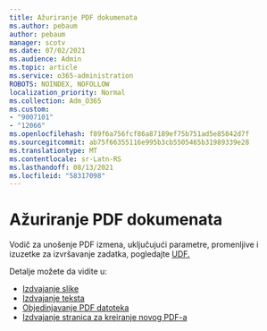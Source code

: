 ```yaml
---
title: Ažuriranje PDF dokumenata
ms.author: pebaum
author: pebaum
manager: scotv
ms.date: 07/02/2021
ms.audience: Admin
ms.topic: article
ms.service: o365-administration
ROBOTS: NOINDEX, NOFOLLOW
localization_priority: Normal
ms.collection: Adm_O365
ms.custom:
- "9007101"
- "12066"
ms.openlocfilehash: f89f6a756fcf86a87189ef75b751ad5e85842d7f
ms.sourcegitcommit: ab75f66355116e995b3cb5505465b31989339e28
ms.translationtype: MT
ms.contentlocale: sr-Latn-RS
ms.lasthandoff: 08/13/2021
ms.locfileid: "58317098"
---
```

# <a name="update-pdf-documents"></a>Ažuriranje PDF dokumenata

Vodič za unošenje PDF izmena, uključujući parametre, promenljive i izuzetke za izvršavanje zadatka, pogledajte [UDF.](https://docs.microsoft.com/power-automate/desktop-flows/actions-reference/pdf)

Detalje možete da vidite u:

- [Izdvajanje slike](https://docs.microsoft.com/power-automate/desktop-flows/actions-reference/pdf#pdf-actions)
- [Izdvajanje teksta](https://docs.microsoft.com/power-automate/desktop-flows/actions-reference/pdf#extracttextfrompdfaction)
- [Objedinjavanje PDF datoteka](https://docs.microsoft.com/power-automate/desktop-flows/actions-reference/pdf#mergefiles)
- [Izdvajanje stranica za kreiranje novog PDF-a](https://docs.microsoft.com/power-automate/desktop-flows/actions-reference/pdf#extractpages)
